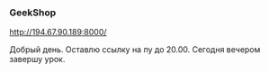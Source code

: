 ### GeekShop
http://194.67.90.189:8000/

Добрый день. Оставлю ссылку на пу до 20.00.
Сегодня вечером завершу урок.
